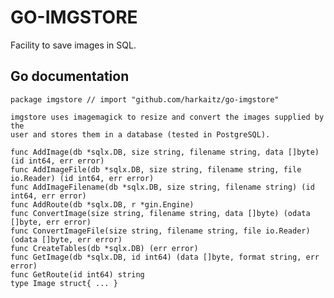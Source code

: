 # GO-IMGSTORE

Facility to save images in SQL.

## Go documentation

    package imgstore // import "github.com/harkaitz/go-imgstore"
    
    imgstore uses imagemagick to resize and convert the images supplied by the
    user and stores them in a database (tested in PostgreSQL).
    
    func AddImage(db *sqlx.DB, size string, filename string, data []byte) (id int64, err error)
    func AddImageFile(db *sqlx.DB, size string, filename string, file io.Reader) (id int64, err error)
    func AddImageFilename(db *sqlx.DB, size string, filename string) (id int64, err error)
    func AddRoute(db *sqlx.DB, r *gin.Engine)
    func ConvertImage(size string, filename string, data []byte) (odata []byte, err error)
    func ConvertImageFile(size string, filename string, file io.Reader) (odata []byte, err error)
    func CreateTables(db *sqlx.DB) (err error)
    func GetImage(db *sqlx.DB, id int64) (data []byte, format string, err error)
    func GetRoute(id int64) string
    type Image struct{ ... }

